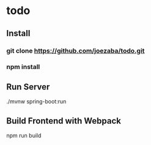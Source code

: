 # todo



## Install
### git clone https://github.com/joezaba/todo.git
### npm install


## Run Server
./mvnw spring-boot:run


## Build Frontend with Webpack
npm run build
